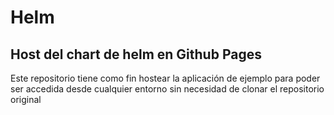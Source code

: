 # Helm
## Host del chart de helm en Github Pages
Este repositorio tiene como fin hostear la aplicación de ejemplo para poder ser accedida desde cualquier entorno sin necesidad de clonar el repositorio original
